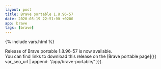 ```yaml
---
layout: post
title: Brave portable 1.8.96-57
date: 2020-05-19 22:51:00 +0200
app: brave
tags: [brave]
---
```

{% include vars.html %}

Release of Brave portable 1.8.96-57 is now available.<br />
You can find links to download this release on the [Brave portable page]({{ var_seo_url | append: '/app/brave-portable/' }}).